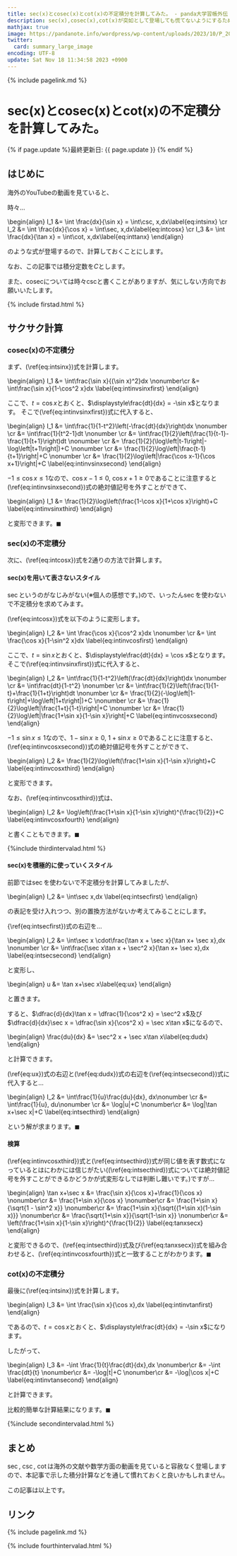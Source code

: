 ```yaml
---
title: sec(x)とcosec(x)とcot(x)の不定積分を計算してみた。 - panda大学習帳外伝
description: sec(x),cosec(x),cot(x)が突如として登場しても慌てないようにするための心の備え的な記事という名の落書きです。
mathjax: true
image: https://pandanote.info/wordpress/wp-content/uploads/2023/10/P_20230924_161752-scaled.jpg
twitter: 
  card: summary_large_image
encoding: UTF-8
update: Sat Nov 18 11:34:58 2023 +0900
---
```

{% include pagelink.md %}
# sec(x)とcosec(x)とcot(x)の不定積分を計算してみた。
{% if page.update %}最終更新日: {{ page.update }} {% endif %}
## はじめに
海外のYouTubeの動画を見ていると、

時々…

\begin{align}
I_1 &= \int \frac{dx}{\sin x} = \int\csc\, x\,dx\label{eq:intsinx} \cr
I_2 &= \int \frac{dx}{\cos x} = \int\sec\, x\,dx\label{eq:intcosx} \cr
I_3 &= \int \frac{dx}{\tan x} = \int\cot\, x\,dx\label{eq:inttanx}
\end{align}

のような式が登場するので、計算しておくことにします。

なお、この記事では積分定数を$C$とします。

また、cosecについては時々cscと書くことがありますが、気にしない方向でお願いいたします。

{% include firstad.html %}
## サクサク計算
### cosec(x)の不定積分
まず、(\ref{eq:intsinx})式を計算します。

\begin{align}
  I_1 &= \int\frac{\sin x}{(\sin x)^2}dx \nonumber\cr
  &= \int\frac{\sin x}{1-\cos^2 x}dx \label{eq:intinvsinxfirst}
\end{align}

ここで、$t=\cos x$とおくと、$\displaystyle\frac{dt}{dx} = -\sin x$となります。
そこで(\ref{eq:intinvsinxfirst})式に代入すると、

\begin{align}
  I_1 &= \int\frac{1}{1-t^2}\left(-\frac{dt}{dx}\right)dx \nonumber \cr
  &= \int\frac{1}{t^2-1}dt \nonumber \cr
  &= \int\frac{1}{2}\left(\frac{1}{t-1}-\frac{1}{t+1}\right)dt \nonumber \cr
  &= \frac{1}{2}(\log\left|t-1\right|-\log\left|t+1\right|)+C \nonumber \cr
  &= \frac{1}{2}\log\left|\frac{t-1}{t+1}\right|+C \nonumber \cr
  &= \frac{1}{2}\log\left|\frac{\cos x-1}{\cos x+1}\right|+C \label{eq:intinvsinxsecond}
\end{align}

$-1 \le \cos x \le 1$なので、$\cos x-1 \le 0$, $\cos x+1 \ge 0$であることに注意すると(\ref{eq:intinvsinxsecond})式の絶対値記号を外すことができて、

\begin{align}
I_1 &= \frac{1}{2}\log\left(\frac{1-\cos x}{1+\cos x}\right)+C \label{eq:intinvsinxthird}
\end{align}

と変形できます。$\blacksquare$
### sec(x)の不定積分
次に、(\ref{eq:intcosx})式を2通りの方法で計算します。
#### sec(x)を用いて表さないスタイル
$\sec$というのがなじみがない(※個人の感想です。)ので、いったん$\sec$を使わないで不定積分を求めてみます。

(\ref{eq:intcosx})式を以下のように変形します。

\begin{align}
  I_2 &= \int \frac{\cos x}{\cos^2 x}dx \nonumber \cr
  &= \int \frac{\cos x}{1-\sin^2 x}dx \label{eq:intinvcosfirst}
\end{align}

ここで、$t=\sin x$とおくと、$\displaystyle\frac{dt}{dx} = \cos x$となります。
そこで(\ref{eq:intinvsinxfirst})式に代入すると、

\begin{align}
I_2 &= \int\frac{1}{1-t^2}\left(\frac{dt}{dx}\right)dx \nonumber \cr
  &= \int\frac{dt}{1-t^2} \nonumber \cr
  &= \int\frac{1}{2}\left(\frac{1}{1-t}+\frac{1}{1+t}\right)dt \nonumber \cr
  &= \frac{1}{2}(-\log\left|1-t\right|+\log\left|1+t\right|)+C \nonumber \cr
  &= \frac{1}{2}\log\left|\frac{1+t}{1-t}\right|+C \nonumber \cr
  &= \frac{1}{2}\log\left|\frac{1+\sin x}{1-\sin x}\right|+C \label{eq:intinvcosxsecond}
\end{align}

$-1 \le \sin x \le 1$なので、$1-\sin x \ge 0$, $1+\sin x \ge 0$であることに注意すると、(\ref{eq:intinvcosxsecond})式の絶対値記号を外すことができて、

\begin{align}
I_2 &= \frac{1}{2}\log\left(\frac{1+\sin x}{1-\sin x}\right)+C \label{eq:intinvcosxthird}
\end{align}

と変形できます。

なお、(\ref{eq:intinvcosxthird})式は、

\begin{align}
I_2 &= \log\left(\frac{1+\sin x}{1-\sin x}\right)^{\frac{1}{2}}+C \label{eq:intinvcosxfourth}
\end{align}

と書くこともできます。$\blacksquare$

{%include thirdintervalad.html %}
#### sec(x)を積極的に使っていくスタイル
前節では$\sec$を使わないで不定積分を計算してみましたが、

\begin{align}
I_2 &= \int\sec x\,dx \label{eq:intsecfirst}
\end{align}

の表記を受け入れつつ、別の置換方法がないか考えてみることにします。

{\ref{eq:intsecfirst})式の右辺を…

\begin{align}
   I_2 &= \int\sec x \cdot\frac{\tan x + \sec x}{\tan x+ \sec x}\,dx \nonumber \cr
   &= \int\frac{\sec x\tan x + \sec^2 x}{\tan x+ \sec x}\,dx \label{eq:intsecsecond}
\end{align}

と変形し、

\begin{align}
u &= \tan x+\sec x\label{eq:ux}
\end{align}

と置きます。

すると、$\dfrac{d}{dx}\tan x = \dfrac{1}{\cos^2 x} = \sec^2 x$及び$\dfrac{d}{dx}\sec x = \dfrac{\sin x}{\cos^2 x} = \sec x\tan x$になるので、

\begin{align}
\frac{du}{dx} &= \sec^2 x + \sec x\tan x\label{eq:dudx}
\end{align}

と計算できます。

(\ref{eq:ux})式の右辺と(\ref{eq:dudx})式の右辺を(\ref{eq:intsecsecond})式に代入すると…

\begin{align}
  I_2 &= \int\frac{1}{u}\frac{du}{dx}\, dx\nonumber \cr
  &= \int\frac{1}{u}\, du\nonumber \cr
  &= \log|u|+C \nonumber\cr
  &= \log|\tan x+\sec x|+C \label{eq:intsecthird}
\end{align}

という解が求まります。$\blacksquare$
#### 検算
(\ref{eq:intinvcosxthird})式と(\ref{eq:intsecthird})式が同じ値を表す数式になっているとはにわかには信じがたい((\ref{eq:intsecthird})式については絶対値記号を外すことができるかどうかが式変形なしでは判断し難いです。)ですが…

\begin{align}
  \tan x+\sec x &= \frac{\sin x}{\cos x}+\frac{1}{\cos x} \nonumber\cr
  &= \frac{1+\sin x}{\cos x} \nonumber\cr
  &= \frac{1+\sin x}{\sqrt{1 - \sin^2 x}} \nonumber\cr
  &= \frac{1+\sin x}{\sqrt{(1+\sin x)(1-\sin x)}} \nonumber\cr
  &= \frac{\sqrt{1+\sin x}}{\sqrt{1-\sin x}} \nonumber\cr
  &= \left(\frac{1+\sin x}{1-\sin x}\right)^{\frac{1}{2}} \label{eq:tanxsecx}
\end{align}

と変形できるので、(\ref{eq:intsecthird})式及び(\ref{eq:tanxsecx})式を組み合わせると、(\ref{eq:intinvcosxfourth})式と一致することがわかります。$\blacksquare$
### cot(x)の不定積分
最後に(\ref{eq:intsinx})式を計算します。

\begin{align}
I_3 &= \int \frac{\sin x}{\cos x}\,dx \label{eq:intinvtanfirst}
\end{align}

であるので、$t = \cos x$とおくと、$\displaystyle\frac{dt}{dx} = -\sin x$になります。

したがって、

\begin{align}
  I_3 &= -\int \frac{1}{t}\frac{dt}{dx}\,dx \nonumber\cr
  &= -\int \frac{dt}{t} \nonumber\cr
  &= -\log|t|+C \nonumber\cr
  &= -\log|\cos x|+C \label{eq:intinvtansecond}
\end{align}

と計算できます。

比較的簡単な計算結果になります。$\blacksquare$

{%include secondintervalad.html %}
## まとめ
$\sec$, $\csc$, $\cot$は海外の文献や数学方面の動画を見ていると容赦なく登場しますので、本記事で示した積分計算などを通して慣れておくと良いかもしれません。

この記事は以上です。
## リンク
{% include pagelink.md %}

{% include fourthintervalad.html %}
